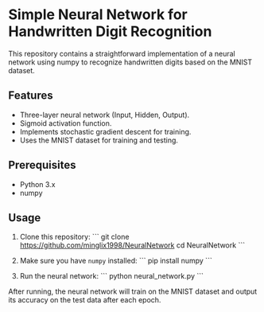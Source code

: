 # Simple Neural Network for Handwritten Digit Recognition

This repository contains a straightforward implementation of a neural network using numpy to recognize handwritten digits based on the MNIST dataset.

## Features

- Three-layer neural network (Input, Hidden, Output).
- Sigmoid activation function.
- Implements stochastic gradient descent for training.
- Uses the MNIST dataset for training and testing.

## Prerequisites

- Python 3.x
- numpy

## Usage

1. Clone this repository:
   \```
   git clone https://github.com/minglix1998/NeuralNetwork
   cd NeuralNetwork
   \```

2. Make sure you have `numpy` installed:
   \```
   pip install numpy
   \```

3. Run the neural network:
   \```
   python neural_network.py
   \```

After running, the neural network will train on the MNIST dataset and output its accuracy on the test data after each epoch.
